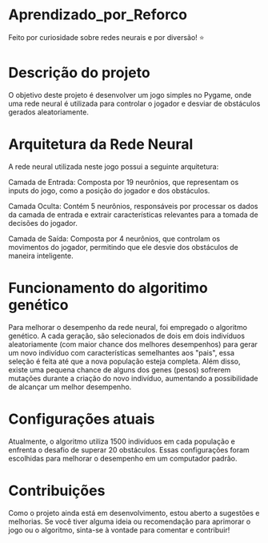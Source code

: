 # Aprendizado_por_Reforco
Feito por curiosidade sobre redes neurais e por diversão! ⭐


# Descrição do projeto

O objetivo deste projeto é desenvolver um jogo simples no Pygame, onde uma rede neural é utilizada para controlar o jogador e desviar de obstáculos gerados aleatoriamente.


# Arquitetura da Rede Neural

A rede neural utilizada neste jogo possui a seguinte arquitetura:

Camada de Entrada: Composta por 19 neurônios, que representam os inputs do jogo, como a posição do jogador e dos obstáculos.

Camada Oculta: Contém 5 neurônios, responsáveis por processar os dados da camada de entrada e extrair características relevantes para a tomada de decisões do jogador.

Camada de Saída: Composta por 4 neurônios, que controlam os movimentos do jogador, permitindo que ele desvie dos obstáculos de maneira inteligente.

# Funcionamento do algoritimo genético

Para melhorar o desempenho da rede neural, foi empregado o algoritmo genético. A cada geração, são selecionados de dois em dois indivíduos aleatoriamente (com maior chance dos melhores desempenhos) para gerar um novo indivíduo com características semelhantes aos "pais", essa seleção é feita até que a nova população esteja completa. Além disso, existe uma pequena chance de alguns dos genes (pesos) sofrerem mutações durante a criação do novo indivíduo, aumentando a possibilidade de alcançar um melhor desempenho.


# Configurações atuais

Atualmente, o algoritmo utiliza 1500 indivíduos em cada população e enfrenta o desafio de superar 20 obstáculos. Essas configurações foram escolhidas para melhorar o desempenho em um computador padrão.

# Contribuições

Como o projeto ainda está em desenvolvimento, estou aberto a sugestões e melhorias. Se você tiver alguma ideia ou recomendação para aprimorar o jogo ou o algoritmo, sinta-se à vontade para comentar e contribuir!
